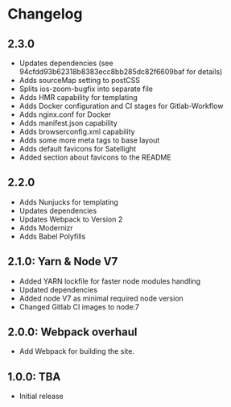 # Changelog

## 2.3.0

* Updates dependencies (see 94cfdd93b62318b8383ecc8bb285dc82f6609baf for details)
* Adds sourceMap setting to postCSS
* Splits ios-zoom-bugfix into separate file
* Adds HMR capability for templating
* Adds Docker configuration and CI stages for Gitlab-Workflow
* Adds nginx.conf for Docker
* Adds manifest.json capability
* Adds browserconfig.xml capability
* Adds some more meta tags to base layout
* Adds default favicons for Satellight
* Added section about favicons to the README

## 2.2.0

* Adds Nunjucks for templating
* Updates dependencies
* Updates Webpack to Version 2
* Adds Modernizr
* Adds Babel Polyfills

## 2.1.0: Yarn & Node V7

* Added YARN lockfile for faster node modules handling
* Updated dependencies
* Added node V7 as minimal required node version
* Changed Gitlab CI images to node:7

## 2.0.0: Webpack overhaul

* Add Webpack for building the site.

## 1.0.0: TBA

* Initial release
